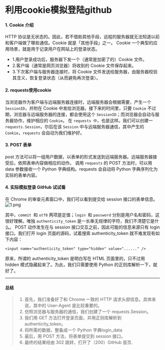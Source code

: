 # 利用cookie模拟登陆github

#### 1. Cookie 介绍


HTTP 协议是无状态的。因此，若不借助其他手段，远程的服务器就无法知道以前和客户端做了哪些通信。Cookie 就是「其他手段」之一。 Cookie 一个典型的应用场景，就是用于记录用户在网站上的登录状态。

- 1.用户登录成功后，服务器下发一个（通常是加密了的）Cookie 文件。
- 2.客户端（通常是网页浏览器）将收到的 Cookie 文件保存起来。
- 3.下次客户端与服务器连接时，将 Cookie 文件发送给服务器，由服务器校验其含义，恢复登录状态（从而避免再次登录）。
#### 2. requests使用cookie
当浏览器作为客户端与远端服务器连接时，远端服务器会根据需要，产生一个 `SessionID`，并附在 Cookie 中发给浏览器。接下来的时间里，只要 `Cookie` 不过期，浏览器与远端服务器的连接，都会使用这个 `SessionID`；而浏览器会自动与服务器协作，维护相应的 `Cookie`。
在 `requests 中`，也是这样。我们可以创建一`requests.Session`，尔后在该 `Session` 中与远端服务器通信，其中产生的 `Cookie`，`requests` 会自动为我们维护好。
#### 3. POST 表单
post 方法可以将一组用户数据，以表单的形式发送到远端服务器。远端服务器接受后，依照表单内容做相应的动作。
调用 `requests` 的 POST 方法时，可以用 data 参数接收一个 Python 字典结构。requests 会自动将 Python 字典序列化为实际的表单内容。
#### 4. 实际模拟登录 GitHub 试试看
在 Chrome 的审查元素窗口中，我们可以看到提交给 session 接口的表单信息。
![1.png](https://upload-images.jianshu.io/upload_images/6591571-4e04aa972fd7e56b.png?imageMogr2/auto-orient/strip%7CimageView2/2/w/1240)

其中，`commit `和 `utf8` 两项是定值；`login `和 `password` 分别是用户名和密码，这很好理解。唯独 `authenticity_token` 是一长串无规律的字符，我们不清楚它是什么。
POST 动作发生在与 session 接口交互之前，因此可能的信息来源只有 login 接口。我们打开 login 页面的源码，试着搜索 authenticity_token 就不难发现有如下内容：
```
<input name="authenticity_token" type="hidden" value="......" />
```
原来，所谓的 authenticity_token 是明白写在 HTML 页面里的，只不过用 hidden 模式隐藏起来了。为此，我们只需要使用 Python 的正则库解析一下，就好了。

-----------
#### 总结

> 1. 首先，我们准备好了和 Chrome 一致的 HTTP 请求头部信息。具体来说，其中的 User-Agent 是比较重要的。
> 2. 仿照浏览器与服务器的通信，我们创建了一个 requests.Session。
>  3. 我们用 GET 方法打开登录页面，并用正则库解析到 authenticity_token。
> 4. 将所需的数据，整备成一个 Python 字典login_data
> 5. 最后，用 POST 方法，将表单提交到 session 接口。
>  6. 最终的结果经由 302 跳转，打开了（200）GitHub 首页.

